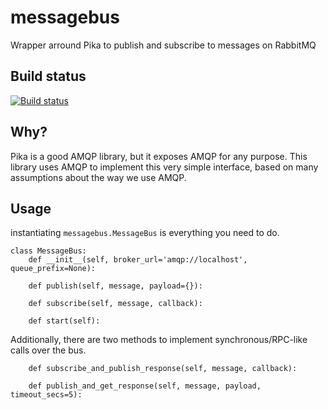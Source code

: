 messagebus
==========
Wrapper arround Pika to publish and subscribe to messages on RabbitMQ

## Build status
[![Build status](https://api.travis-ci.org/istepaniuk/messagebus.svg?branch=master)](https://www.travis-ci.org/istepaniuk/messagebus)

## Why?
Pika is a good AMQP library, but it exposes AMQP for any purpose.
This library uses AMQP to implement this very simple interface, based on many assumptions about the way we use AMQP.

## Usage

instantiating `messagebus.MessageBus` is everything you need to do.

```
class MessageBus:
    def __init__(self, broker_url='amqp://localhost', queue_prefix=None):

    def publish(self, message, payload={}):

    def subscribe(self, message, callback):
    
    def start(self):
```


Additionally, there are two methods to implement synchronous/RPC-like calls over the bus.
```
    def subscribe_and_publish_response(self, message, callback):
        
    def publish_and_get_response(self, message, payload, timeout_secs=5):
```
   
